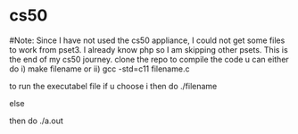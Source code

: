 # cs50
#Note: Since I have not used the cs50 appliance, I could not get some files to work from pset3. I already know php so I am skipping other psets. This is the end of my cs50 journey.
clone the repo
to compile the code u can either do
i) make filename
or
ii) gcc -std=c11 filename.c

to run the executabel file
if u choose i
then do ./filename

else 

then do ./a.out

